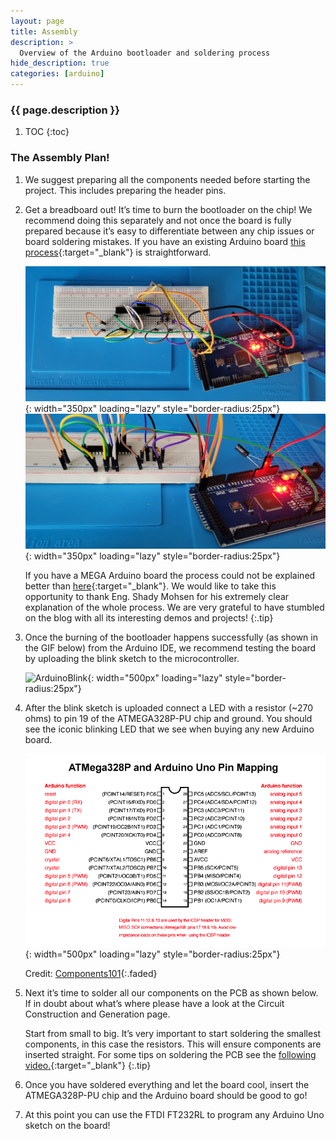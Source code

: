 ```yaml
---
layout: page
title: Assembly
description: >
  Overview of the Arduino bootloader and soldering process
hide_description: true
categories: [arduino]
---
```



<h3 class="faded">{{ page.description }}</h3>

1. TOC
{:toc}

### The Assembly Plan!

1. We suggest preparing all the components needed before starting the project. This includes preparing the header pins.

2. Get a breadboard out! It’s time to burn the bootloader on the chip! We recommend doing this separately and not once the board is fully prepared because it’s easy to differentiate between any chip issues or board soldering mistakes. If you have an existing Arduino board [this process][burning]{:target="_blank"} is straightforward.

    ![ArduinoBurn](/assets/blog/arduino_burn.jpeg){: width="350px" loading="lazy" style="border-radius:25px"} ![ArduinoBurn1](/assets/blog/arduino_burn1.jpeg){: width="350px" loading="lazy" style="border-radius:25px"}

    If you have a MEGA Arduino board the process could not be explained better than [here][burningarduino]{:target="_blank"}. We would like to take this opportunity to thank Eng. Shady Mohsen for his extremely clear explanation of the whole process. We are very grateful to have stumbled on the blog with all its interesting demos and projects!
    {:.tip}

3. Once the burning of the bootloader happens successfully (as shown in the GIF below) from the Arduino IDE, we recommend testing the board by uploading the blink sketch to the microcontroller.

    ![ArduinoBlink](/assets/blog/arduino_blink.gif){: width="500px" loading="lazy" style="border-radius:25px"}

4. After the blink sketch is uploaded connect a LED with a resistor (~270 ohms) to pin 19 of the ATMEGA328P-PU chip and ground. You should see the iconic blinking LED that we see when buying any new Arduino board.

    ![PinMap](/assets/blog/arduino_ic_pinmap.png){: width="500px" loading="lazy" style="border-radius:25px"}

    Credit: [Components101](https://components101.com/microcontrollers/atmega328p-pinout-features-datasheet){:.faded}

5. Next it’s time to solder all our components on the PCB as shown below. If in doubt about what’s where please have a look at the Circuit Construction and Generation page.

    Start from small to big. It’s very important to start soldering the smallest components, in this case the resistors. This will ensure components are inserted straight. For some tips on soldering the PCB see the [following video.][soldertips]{:target="_blank"}
    {:.tip}

6. Once you have soldered everything and let the board cool, insert the ATMEGA328P-PU chip and the Arduino board should be good to go!

7. At this point you can use the FTDI FT232RL to program any Arduino Uno sketch on the board!

[burning]: https://www.arduino.cc/en/Tutorial/BuiltInExamples/ArduinoISP
[burningarduino]: https://www.arduino.cc/en/Tutorial/BuiltInExamples/ArduinoISP
[soldertips]: https://www.youtube.com/watch?v=VxMV6wGS3NY